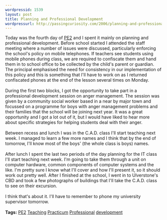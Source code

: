 ```yaml
--- 
wordpressid: 1539
layout: post
title: Planning and Professional Development
wordpressurl: http://passingcuriosity.com/2006/planning-and-professional-development/
---
```

Today was the fourth day of <a href="http://del.icio.us/thsutton/pe2">PE2</a> and I spent it mainly on planning and professional development. Before school started I attended the staff meeting where a number of issues were discussed, particularly enforcing the school's policy on mobile telephones. If teachers see students using mobile phones during class, we are required to confiscate them and hand them in to school office to be collected by the child's parent or guardian. The principal emphasised the need for consistency in our implementation of this policy and this is something that I'll have to work on as I returned confiscated phones at the end of the lesson several times on Monday.<br /><br />During the first two blocks, I got the opportunity to take part in a professional development session on anger management. The session was given by a community social worker based in a near by major town and focussed on a programme for boys with anger management problems and their families that the school will be joining next year. It was a great opportunity and I got a lot out of it, but I would have liked to hear more about specific strategies for helping students deal with their anger.<br /><br />Between recess and lunch I was in the C.A.D. class I'll start teaching next week. I managed to learn a few more names and I think that by the end of tomorrow, I'll know most of the boys' (the whole class is boys) names.<br /><br />After lunch I spent the last two periods of the day planning for the IT class I'll start teaching next week. I'm going to take them through a unit on computer hardware, common components of computer systems and the like. I'm pretty sure I know what I'll cover and how I'll present it, so it should work out pretty well. After I finished at the school, I went in to Ulverstone's CBD and took a few photographs of buildings that I'll take the C.A.D. class to see on their excursion.<br /><br />I think that's about it. I'll have to remember to phone my university supervisor tomorrow.<br /><br /><span class="tags"><strong>Tags:</strong><!--<br />--> <a rel="tag" href="http://del.icio.us/thsutton/pe2">PE2</a><!--<br />--> <a rel="tag" href="http://del.icio.us/thsutton/teaching">Teaching</a><!--<br />--> <a rel="tag" href="http://del.icio.us/thsutton/practicum">Practicum</a><!--<br />--> <a rel="tag" href="http://del.icio.us/thsutton/professional">Professional</a><!--<br />--> <a rel="tag" href="http://del.icio.us/thsutton/development">development</a><!--<br />--></span>
